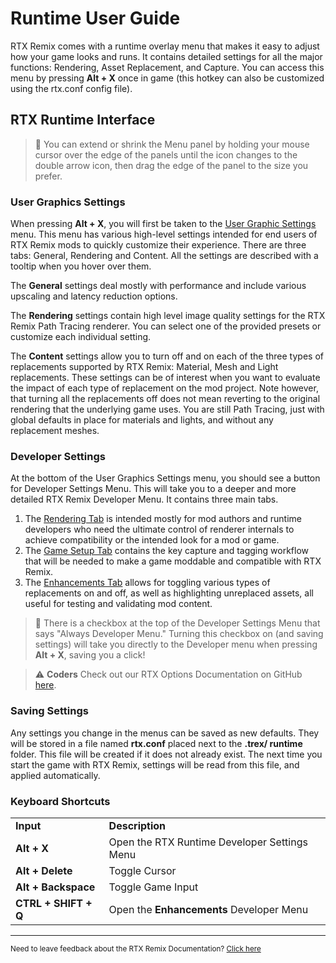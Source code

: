 # Runtime User Guide

RTX Remix comes with a runtime overlay menu that makes it easy to adjust how your game looks and runs. It contains detailed settings for all the major functions: Rendering, Asset Replacement, and Capture. You can access this menu by pressing **Alt + X** once in game (this hotkey can also be customized using the rtx.conf config file).

## RTX Runtime Interface

> 📝 You can extend or shrink the Menu panel by holding your mouse cursor over the edge of the panels until the icon changes to the double arrow icon, then drag the edge of the panel to the size you prefer.

### User Graphics Settings

When pressing **Alt + X**, you will first be taken to the [User Graphic Settings](remix-runtimeinterface-usergraphicsettings.md) menu. This menu has various high-level settings intended for end users of RTX Remix mods to quickly customize their experience. There are three tabs: General, Rendering and Content. All the settings are described with a tooltip when you hover over them.

[FIXME: are these tabs outdated?]::

The **General** settings deal mostly with performance and include various upscaling and latency reduction options.

The **Rendering** settings contain high level image quality settings for the RTX Remix Path Tracing renderer. You can select one of the provided presets or customize each individual setting.

The **Content** settings allow you to turn off and on each of the three types of replacements supported by RTX Remix: Material, Mesh and Light replacements. These settings can be of interest when you want to evaluate the impact of each type of replacement on the mod project. Note however, that turning all the replacements off does not mean reverting to the original rendering that the underlying game uses. You are still Path Tracing, just with global defaults in place for materials and lights, and without any replacement meshes.

### Developer Settings

At the bottom of the User Graphics Settings menu, you should see a button for Developer Settings Menu. This will take you to a deeper and more detailed RTX Remix Developer Menu. It contains three main tabs.
1. The [Rendering Tab](renderingtab/remix-runtimeinterface-rendering-overview.md) is intended mostly for mod authors and runtime developers who need the ultimate control of renderer internals to achieve compatibility or the intended look for a mod or game.
1. The [Game Setup Tab](remix-runtimeinterface-gamesetup.md) contains the key capture and tagging workflow that will be needed to make a game moddable and compatible with RTX Remix.
1. The [Enhancements Tab](remix-runtimeinterface-enhancements.md) allows for toggling various types of replacements on and off, as well as highlighting unreplaced assets, all useful for testing and validating mod content.

> 📝 There is a checkbox at the top of the Developer Settings Menu that says "Always Developer Menu." Turning this checkbox on (and saving settings) will take you directly to the Developer menu when pressing **Alt + X**, saving you a click!

> ⚠️ **Coders** Check out our RTX Options Documentation on GitHub [here](https://github.com/NVIDIAGameWorks/dxvk-remix/blob/main/RtxOptions.md).

### Saving Settings

Any settings you change in the menus can be saved as new defaults. They will be stored in a file named **rtx.conf** placed next to the **.trex/ runtime** folder. This file will be created if it does not already exist. The next time you start the game with RTX Remix, settings will be read from this file, and applied automatically.

### Keyboard Shortcuts


<table>
  <tr>
   <td><strong>Input</strong>
   </td>
   <td><strong>Description</strong>
   </td>
  </tr>
  <tr>
   <td><strong>Alt + X</strong>
   </td>
   <td>Open the RTX Runtime Developer Settings Menu
   </td>
  </tr>
  <tr>
   <td><strong>Alt + Delete</strong>
   </td>
   <td>Toggle Cursor
   </td>
  </tr>
  <tr>
   <td><strong>Alt + Backspace</strong>
   </td>
   <td>Toggle Game Input
   </td>
  </tr>
  <tr>
   <td><strong>CTRL + SHIFT + Q</strong>
   </td>
   <td>Open the <strong>Enhancements </strong>Developer Menu
   </td>
  </tr>
</table>

***
<sub> Need to leave feedback about the RTX Remix Documentation?  [Click here](https://docs.google.com/forms/d/1vym6SgptS4QJvp6ZKTN8Mu9yfd5yQc76B3KHIl-n4DQ/prefill) <sub>
